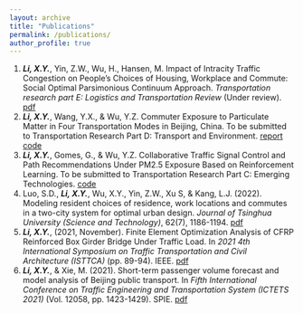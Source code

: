 ```yaml
---
layout: archive
title: "Publications"
permalink: /publications/
author_profile: true
---
```


1. ***Li, X.Y.***, Yin, Z.W., Wu, H., Hansen, M. Impact of Intracity Traffic Congestion on People’s Choices of Housing, Workplace and Commute: Social Optimal Parsimonious Continuum Approach. *Transportation research part E: Logistics and Transportation Review* (Under review). [pdf](./../files/paper1.pdf)
2. ***Li, X.Y.***, Wang, Y.X., & Wu, Y.Z. Commuter Exposure to Particulate Matter in Four Transportation Modes in Beijing, China.  To be submitted to Transportation Research Part D: Transport and Environment. [report](./../files/PPT1.pdf) [code](https://github.com/xiangyu-li-ucb/Individual-Particulate-Matter-Exposure)
3. ***Li, X.Y.***, Gomes, G., & Wu, Y.Z. Collaborative Traffic Signal Control and Path Recommendations Under PM2.5 Exposure Based on Reinforcement Learning. To be submitted to Transportation Research Part C: Emerging Technologies. [code](https://github.com/xiangyu-li-ucb/Collaborative-Simulation)
4. Luo, S.D., ***Li, X.Y.***, Wu, X.Y., Yin, Z.W., Xu S, & Kang, L.J. (2022). Modeling resident choices of residence, work locations and commutes in a two-city system for optimal urban design. *Journal of Tsinghua University (Science and Technology)*, 62(7), 1186-1194. [pdf](./../files/paper2.pdf)
5. ***Li, X.Y.***, (2021, November). Finite Element Optimization Analysis of CFRP Reinforced Box Girder Bridge Under Traffic Load. In *2021 4th International Symposium on Traffic Transportation and Civil Architecture (ISTTCA)* (pp. 89-94). IEEE. [pdf](./../files/paper3.pdf)
6. ***Li, X.Y.***, & Xie, M. (2021). Short-term passenger volume forecast and model analysis of Beijing public transport. In *Fifth International Conference on Traffic Engineering and Transportation System (ICTETS 2021)* (Vol. 12058, pp. 1423-1429). SPIE. [pdf](./../files/paper4.pdf)

